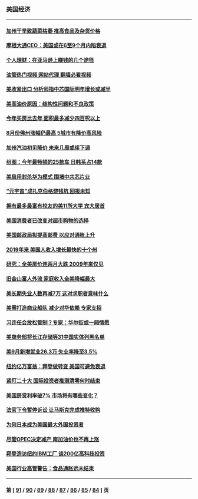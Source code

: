 ### 美国经济
---
#### [加州干旱致蔬菜枯萎 推高食品及杂货价格](../../pages/ncid1078158/n13842766.md?10120045) 
#### [摩根大通CEO：美国或在6至9个月内陷衰退](../../pages/ncid1078158/n13842767.md?10120045) 
#### [个人理财：在亚马逊上赚钱的几个途径](../../pages/ncid1078158/n13842437.md?10120045) 
#### [油管热门视频 网站代理 翻墙必看视频](http://209.222.30.114:81/youtube.html?10120045)
#### [美收紧出口 分析师指中芯国际明年增长或减半](../../pages/ncid1078158/n13842512.md?10120045) 
#### [美高油价原因：结构性问题和不良政策](../../pages/ncid1078158/n13842452.md?10120045) 
#### [今年买房比去年 面积最多减少四百呎以上](../../pages/ncid1078158/n13842215.md?10120045) 
#### [8月份佛州涨幅仍最高 5城市有降价高风险](../../pages/ncid1078158/n13842199.md?10120045) 
#### [加州汽油初见降价 未来几周或续下调](../../pages/ncid1078158/n13842066.md?10120045) 
#### [组图：今年最畅销的25款车 日韩系占14款](../../pages/ncid1078158/n13840579.md?10120045) 
#### [美启用封杀华为模式 围堵中共芯片业](../../pages/ncid1078158/n13841949.md?10120045) 
#### [“元宇宙”成扎克伯格烧钱坑 回报未知](../../pages/ncid1078158/n13841576.md?10120045) 
#### [拥有最多最富有校友的美11所大学 宾大居首](../../pages/ncid1078158/n13841604.md?10120045) 
#### [美国消费者已改变对超市购物的选择](../../pages/ncid1078158/n13841585.md?10120045) 
#### [美国邮政局拟提高邮费 以应对通胀上升](../../pages/ncid1078158/n13841568.md?10120045) 
#### [2019年来 美国人收入增长最快的十个州](../../pages/ncid1078158/n13841563.md?10120045) 
#### [研究：全美房价连两月大跌 2009年来仅见](../../pages/ncid1078158/n13841148.md?10120045) 
#### [旧金山富人外流 家庭收入全美降幅最大](../../pages/ncid1078158/n13841232.md?10120045) 
#### [美长期失业人数再减7万 这对求职者意味什么](../../pages/ncid1078158/n13841090.md?10120045) 
#### [美需打造商业船队 减少对华依赖 专家支招](../../pages/ncid1078158/n13841099.md?10120045) 
#### [习连任会放松管制？专家：华尔街或一厢情愿](../../pages/ncid1078158/n13841005.md?10120045) 
#### [美商务部将长江存储等31中国实体列黑名单](../../pages/ncid1078158/n13841004.md?10120045) 
#### [美9月新增就业26.3万 失业率降至3.5%](../../pages/ncid1078158/n13840974.md?10120045) 
#### [纽约亿万富翁：拜登做转变 美国可避免衰退](../../pages/ncid1078158/n13840921.md?10120045) 
#### [紧盯二十大  国际投资者推测清零何时结束](../../pages/ncid1078158/n13840862.md?10120045) 
#### [美国房贷利率破7% 市场将有哪些变化？](../../pages/ncid1078158/n13840444.md?10120045) 
#### [法官下令暂停诉讼 让马斯克完成推特收购](../../pages/ncid1078158/n13840344.md?10120045) 
#### [为何日本成为美国最大外国投资者](../../pages/ncid1078158/n13840352.md?10120045) 
#### [尽管OPEC决定减产 南加油价也不再上涨](../../pages/ncid1078158/n13840346.md?10120045) 
#### [拜登造访纽约IBM工厂 谈200亿高科技投资](../../pages/ncid1078158/n13840295.md?10120045) 
#### [美国行业高管警告：食品通胀远未结束](../../pages/ncid1078158/n13840115.md?10120045) 

---
#### 第 [ [91](./91.md?10120045) / [90](./90.md?10120045) / [89](./89.md?10120045) / [88](./88.md?10120045) / [87](./87.md?10120045) / [86](./86.md?10120045) / [85](./85.md?10120045) / [84](./84.md?10120045) ] 页
